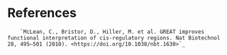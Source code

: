 # References

```{bibliography}
    `McLean, C., Bristor, D., Hiller, M. et al. GREAT improves functional interpretation of cis-regulatory regions. Nat Biotechnol 28, 495–501 (2010). <https://doi.org/10.1038/nbt.1630>`_
```
